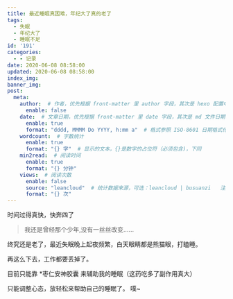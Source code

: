 ```yaml
---
title: 最近睡眠真困难，年纪大了真的老了
tags:
  - 失眠
  - 年纪大了
  - 睡眠不足
id: '191'
categories:
  - - 记录
date: 2020-06-08 08:58:00
updated: 2020-06-08 08:58:00
index_img: 
banner_img: 
post:
  meta:
    author:  # 作者，优先根据 front-matter 里 author 字段，其次是 hexo 配置中 author 值
      enable: false
    date:  # 文章日期，优先根据 front-matter 里 date 字段，其次是 md 文件日期
      enable: true
      format: "dddd, MMMM Do YYYY, h:mm a"  # 格式参照 ISO-8601 日期格式化
    wordcount:  # 字数统计
      enable: true
      format: "{} 字"  # 显示的文本，{}是数字的占位符（必须包含)，下同
    min2read:  # 阅读时间
      enable: true
      format: "{} 分钟"
    views:  # 阅读次数
      enable: false
      source: "leancloud"  # 统计数据来源，可选：leancloud | busuanzi   注意不蒜子会间歇抽风
      format: "{} 次"
---
```


时间过得真快，快奔四了

> 我还是曾经那个少年,没有一丝丝改变……

终究还是老了，最近失眠晚上起夜频繁，白天眼睛都是熊猫眼，打瞌睡。

再这么下去，工作都要丢掉了。

目前只能靠 \*枣仁安神胶囊 来辅助我的睡眠（这药吃多了副作用真大）

只能调整心态，放轻松来帮助自己的睡眠了。 噗~